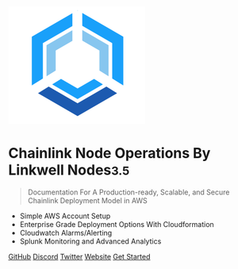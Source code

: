 <!-- _coverpage.md -->

![logo](_media/LinkwellLogo.png)

# Chainlink Node Operations By Linkwell Nodes<small>3.5</small>

> Documentation For A Production-ready, Scalable, and Secure Chainlink Deployment Model in AWS

- Simple AWS Account Setup
- Enterprise Grade Deployment Options With Cloudformation
- Cloudwatch Alarms/Alerting
- Splunk Monitoring and Advanced Analytics

[GitHub](https://github.com/LinkWellNodes)
[Discord](https://discord.gg/AJ66pRz4)
[Twitter](https://twitter.com/LinkWell_Nodes)
[Website](https://linkwellnodes.io)
[Get Started](#chainlink-full-infrastructure-deployment-aws)

<!-- background image -->

<!-- ![background](_media/Linkwell.png) -->

<!-- background color -->

